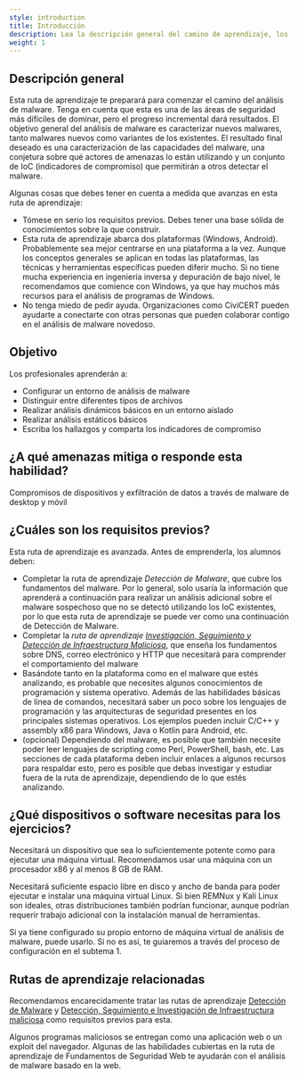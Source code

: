 ```yaml
---
style: introduction
title: Introducción
description: Lea la descripción general del camino de aprendizaje, los objetivos, las amenazas asociadas y los requisitos previos.
weight: 1
---
```


## Descripción general

Esta ruta de aprendizaje te preparará para comenzar el camino del análisis de malware. Tenga en cuenta que esta es una de las áreas de seguridad más difíciles de dominar, pero el progreso incremental dará resultados. El objetivo general del análisis de malware es caracterizar nuevos malwares, tanto malwares nuevos como variantes de los existentes. El resultado final deseado es una caracterización de las capacidades del malware, una conjetura sobre qué actores de amenazas lo están utilizando y un conjunto de IoC (indicadores de compromiso) que permitirán a otros detectar el malware.

Algunas cosas que debes tener en cuenta a medida que avanzas en esta ruta de aprendizaje:

- Tómese en serio los requisitos previos. Debes tener una base sólida de conocimientos sobre la que construir.
- Esta ruta de aprendizaje abarca dos plataformas (Windows, Android). Probablemente sea mejor centrarse en una plataforma a la vez. Aunque los conceptos generales se aplican en todas las plataformas, las técnicas y herramientas específicas pueden diferir mucho. Si no tiene mucha experiencia en ingeniería inversa y depuración de bajo nivel, le recomendamos que comience con Windows, ya que hay muchos más recursos para el análisis de programas de Windows.
- No tenga miedo de pedir ayuda. Organizaciones como CiviCERT pueden ayudarte a conectarte con otras personas que pueden colaborar contigo en el análisis de malware novedoso.

## Objetivo

Los profesionales aprenderán a:

- Configurar un entorno de análisis de malware
- Distinguir entre diferentes tipos de archivos
- Realizar análisis dinámicos básicos en un entorno aislado
- Realizar análisis estáticos básicos
- Escriba los hallazgos y comparta los indicadores de compromiso

## ¿A qué amenazas mitiga o responde esta habilidad?

Compromisos de dispositivos y exfiltración de datos a través de malware de desktop y móvil

## ¿Cuáles son los requisitos previos?

Esta ruta de aprendizaje es avanzada. Antes de emprenderla, los alumnos deben:

- Completar la ruta de aprendizaje _Detección de Malware_, que cubre los fundamentos del malware. Por lo general, solo usaría la información que aprenderá a continuación para realizar un análisis adicional sobre el malware sospechoso que no se detectó utilizando los IoC existentes, por lo que esta ruta de aprendizaje se puede ver como una continuación de Detección de Malware.
- Completar la _ruta de aprendizaje_ [_Investigación, Seguimiento y Detección de Infraestructura Maliciosa_](/es/learning-path/1/), que enseña los fundamentos sobre DNS, correo electrónico y HTTP que necesitará para comprender el comportamiento del malware
- Basándote tanto en la plataforma como en el malware que estés analizando, es probable que necesites algunos conocimientos de programación y sistema operativo. Además de las habilidades básicas de línea de comandos, necesitará saber un poco sobre los lenguajes de programación y las arquitecturas de seguridad presentes en los principales sistemas operativos. Los ejemplos pueden incluir C/C++ y assembly x86 para Windows, Java o Kotlin para Android, etc.
- (opcional) Dependiendo del malware, es posible que también necesite poder leer lenguajes de scripting como Perl, PowerShell, bash, etc. Las secciones de cada plataforma deben incluir enlaces a algunos recursos para respaldar esto, pero es posible que debas investigar y estudiar fuera de la ruta de aprendizaje, dependiendo de lo que estés analizando.

## ¿Qué dispositivos o software necesitas para los ejercicios?

Necesitará un dispositivo que sea lo suficientemente potente como para ejecutar una máquina virtual. Recomendamos usar una máquina con un procesador x86 y al menos 8 GB de RAM.

Necesitará suficiente espacio libre en disco y ancho de banda para poder ejecutar e instalar una máquina virtual Linux. Si bien REMNux y Kali Linux son ideales, otras distribuciones también podrían funcionar, aunque podrían requerir trabajo adicional con la instalación manual de herramientas.

Si ya tiene configurado su propio entorno de máquina virtual de análisis de malware, puede usarlo. Si no es así, te guiaremos a través del proceso de configuración en el subtema 1.

## Rutas de aprendizaje relacionadas

Recomendamos encarecidamente tratar las rutas de aprendizaje [Detección de Malware](/es/learning-path/2/) y [Detección, Seguimiento e Investigación de Infraestructura maliciosa](/es/learning-path/1/) como requisitos previos para esta.

Algunos programas maliciosos se entregan como una aplicación web o un exploit del navegador. Algunas de las habilidades cubiertas en la ruta de aprendizaje de Fundamentos de Seguridad Web te ayudarán con el análisis de malware basado en la web.
